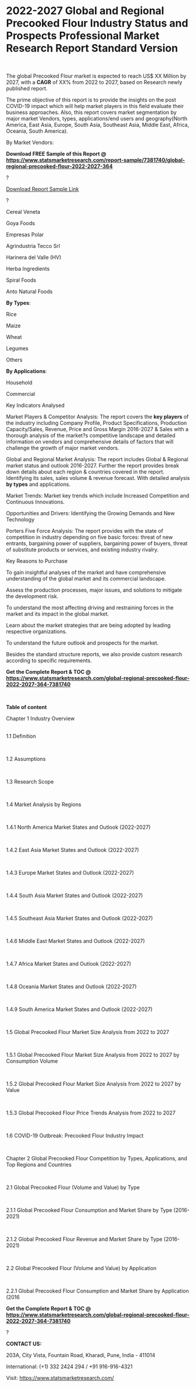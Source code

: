 <h1>2022-2027 Global and Regional Precooked Flour Industry Status and Prospects Professional Market Research Report Standard Version</h1><br/><p>The global Precooked Flour market is expected to reach US$ XX Million by 2027, with a <strong>CAGR</strong> of XX% from 2022 to 2027, based on Research newly published report.</p>
 
 
 
 <p>The prime objective of this report is to provide the insights on the post COVID-19 impact which will help market players in this field evaluate their business approaches. Also, this report covers market segmentation by major market Vendors, types, applications/end users and geography(North America, East Asia, Europe, South Asia, Southeast Asia, Middle East, Africa, Oceania, South America).</p>
 
 
 
 <p>By Market Vendors:</p>
 
 
 
 <div><b>Download FREE Sample of this Report @ <a href="https://www.statsmarketresearch.com/download-free-sample/7381740/global-regional-precooked-flour-2022-2027-364">https://www.statsmarketresearch.com/report-sample/7381740/global-regional-precooked-flour-2022-2027-364</a></b></div>
 
 
 
 <p>? </p>
 
 
 
 <p><a href="https://www.statsmarketresearch.com/download-free-sample/7381740/global-regional-precooked-flour-2022-2027-364">Download Report Sample Link</a></p>
 
 
 
 <p>? </p>
 
 
 
 <p>Cereal Veneta</p>
 
 
 
 <p>Goya Foods</p>
 
 
 
 <p>Empresas Polar</p>
 
 
 
 <p>Agrindustria Tecco Srl</p>
 
 
 
 <p>Harinera del Valle (HV)</p>
 
 
 
 <p>Herba Ingredients</p>
 
 
 
 <p>Spiral Foods</p>
 
 
 
 <p>Anto Natural Foods</p>
 
 
 
 <p><strong>By Types</strong>:</p>
 
 
 
 <p>Rice</p>
 
 
 
 <p>Maize</p>
 
 
 
 <p>Wheat</p>
 
 
 
 <p>Legumes</p>
 
 
 
 <p>Others</p>
 
 
 
 <p><strong><strong>By Applications</strong></strong>:</p>
 
 
 
 <p>Household</p>
 
 
 
 <p>Commercial</p>
 
 
 
 <p>Key Indicators Analysed</p>
 
 
 
 <p>Market Players & Competitor Analysis: The report covers the <strong>key players</strong> of the industry including Company Profile, Product Specifications, Production Capacity/Sales, Revenue, Price and Gross Margin 2016-2027 & Sales with a thorough analysis of the market?s competitive landscape and detailed information on vendors and comprehensive details of factors that will challenge the growth of major market vendors.</p>
 
 
 
 <p>Global and Regional Market Analysis: The report includes Global & Regional market status and outlook 2016-2027. Further the report provides break down details about each region & countries covered in the report. Identifying its sales, sales volume & revenue forecast. With detailed analysis <strong>by types</strong> and applications.</p>
 
 
 
 <p>Market Trends: Market key trends which include Increased Competition and Continuous Innovations.</p>
 
 
 
 <p>Opportunities and Drivers: Identifying the Growing Demands and New Technology</p>
 
 
 
 <p>Porters Five Force Analysis: The report provides with the state of competition in industry depending on five basic forces: threat of new entrants, bargaining power of suppliers, bargaining power of buyers, threat of substitute products or services, and existing industry rivalry.</p>
 
 
 
 <p>Key Reasons to Purchase</p>
 
 
 
 <p>To gain insightful analyses of the market and have comprehensive understanding of the global market and its commercial landscape.</p>
 
 
 
 <p>Assess the production processes, major issues, and solutions to mitigate the development risk.</p>
 
 
 
 <p>To understand the most affecting driving and restraining forces in the market and its impact in the global market.</p>
 
 
 
 <p>Learn about the market strategies that are being adopted by leading respective organizations.</p>
 
 
 
 <p>To understand the future outlook and prospects for the market.</p>
 
 
 
 <p>Besides the standard structure reports, we also provide custom research according to specific requirements.</p>
 
 
 
 <div><b>Get the Complete Report & TOC @ <a href="https://www.statsmarketresearch.com/global-regional-precooked-flour-2022-2027-364-7381740">https://www.statsmarketresearch.com/global-regional-precooked-flour-2022-2027-364-7381740</a></b></div>
 
 
 
 <p><br />
 
 <b>Table of content</b></p>
 
 
 
 <p>Chapter 1 Industry Overview<br />
 
 <br />
 
 1.1 Definition<br />
 
 <br />
 
 1.2 Assumptions<br />
 
 <br />
 
 1.3 Research Scope<br />
 
 <br />
 
 1.4 Market Analysis by Regions<br />
 
 <br />
 
 1.4.1 North America Market States and Outlook (2022-2027)<br />
 
 <br />
 
 1.4.2 East Asia Market States and Outlook (2022-2027)<br />
 
 <br />
 
 1.4.3 Europe Market States and Outlook (2022-2027)<br />
 
 <br />
 
 1.4.4 South Asia Market States and Outlook (2022-2027)<br />
 
 <br />
 
 1.4.5 Southeast Asia Market States and Outlook (2022-2027)<br />
 
 <br />
 
 1.4.6 Middle East Market States and Outlook (2022-2027)<br />
 
 <br />
 
 1.4.7 Africa Market States and Outlook (2022-2027)<br />
 
 <br />
 
 1.4.8 Oceania Market States and Outlook (2022-2027)<br />
 
 <br />
 
 1.4.9 South America Market States and Outlook (2022-2027)<br />
 
 <br />
 
 1.5 Global Precooked Flour Market Size Analysis from 2022 to 2027<br />
 
 <br />
 
 1.5.1 Global Precooked Flour Market Size Analysis from 2022 to 2027 by Consumption Volume<br />
 
 <br />
 
 1.5.2 Global Precooked Flour Market Size Analysis from 2022 to 2027 by Value<br />
 
 <br />
 
 1.5.3 Global Precooked Flour Price Trends Analysis from 2022 to 2027<br />
 
 <br />
 
 1.6 COVID-19 Outbreak: Precooked Flour Industry Impact<br />
 
 <br />
 
 Chapter 2 Global Precooked Flour Competition by Types, Applications, and Top Regions and Countries<br />
 
 <br />
 
 2.1 Global Precooked Flour (Volume and Value) by Type<br />
 
 <br />
 
 2.1.1 Global Precooked Flour Consumption and Market Share by Type (2016-2021)<br />
 
 <br />
 
 2.1.2 Global Precooked Flour Revenue and Market Share by Type (2016-2021)<br />
 
 <br />
 
 2.2 Global Precooked Flour (Volume and Value) by Application<br />
 
 <br />
 
 2.2.1 Global Precooked Flour Consumption and Market Share by Application (2016</p>
 
 
 
 <div><b>Get the Complete Report & TOC @ <a href="https://www.statsmarketresearch.com/global-regional-precooked-flour-2022-2027-364-7381740">https://www.statsmarketresearch.com/global-regional-precooked-flour-2022-2027-364-7381740</a></b></div>
 
 
 
 <p>? </p>
 
 
 
 <p><b>CONTACT US:</b><br />
 
 203A, City Vista, Fountain Road, Kharadi, Pune, India - 411014<br />
 
 International: (+1) 332 2424 294 / +91 916-916-4321<br />
 
 Visit: <a href="https://www.statsmarketresearch.com/">https://www.statsmarketresearch.com/</a></p>